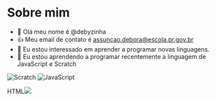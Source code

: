 # Sobre mim
- 👋 Olá meu nome é @debyzinha
- 👍 Meu email de contato é assuncao.debora@escola.pr.gov.br
- 👀 Eu estou interessado em aprender a programar novas linguagens.
- 🌱 Eu estou aprendendo a programar recentemente a linguagem de JavaScript e Scratch

![Scratch](https://img.shields.io/badge/Scratch-4D97FF?style=for-the-badge&logo=Scratch&logoColor=white)
![JavaScript](https://img.shields.io/badge/JavaScript-323330?style=for-the-badge&logo=javascript&logoColor=F7DF1E)

HTML<img src="https://img.shields.io/badge/Scratch-4D97FF?style=for-the-badge&logo=Scratch&logoColor=white" />
